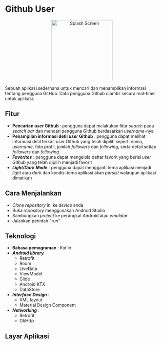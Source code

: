 # Github User
<p align="center">
<img src="https://i.ibb.co/MDsbMn7/Screenshot-2024-03-29-at-12-34-23.png" alt="Splash Screen" width="200"/>
</p>
Sebuah aplikasi sederhana untuk mencari dan menampilkan informasi tentang pengguna GitHub. Data pengguna Github diambil secara real-time untuk aplikasi.

## Fitur
- **Pencarian *user* Github** : pengguna dapat melakukan fitur *search* pada *search bar* dan mencari pengguna Github berdasarkan *username*-nya
- **Penampilan informasi detil *user* Github** : pengguna dapat melihat informasi detil terkait *user* Github yang telah dipilih seperti nama, *username*, foto profil, jumlah *followers* dan *following*, serta detail setiap *followers* dan *following*
- ***Favorites*** : pengguna dapat mengelola daftar favorit yang berisi *user* Github yang telah dipilih menjadi favorit
- ***Light/Dark Mode*** : pengguna dapat mengganti tema aplikasi menjadi *light* atau *dark* dan kondisi tema aplikasi akan *persist* walaupun aplikasi dimatikan

## Cara Menjalankan
- *Clone repository* ini ke *device* anda
- Buka *repository* menggunakan Android Studio
- Sambungkan *project* ke perangkat Android atau *emulator*
- Jalankan perintah "*run*"

## Teknologi
- **Bahasa pemograman** : Kotlin
- ***Android library***
  - Retrofit
  - Room
  - LiveData
  - ViewModel
  - Glide
  - Android KTX
  - DataStore
- ***Interface Design*** : 
  - XML layout
  - Material Design Component
- ***Networking*** : 
  - Retrofit
  - OkHttp

## Layar Aplikasi
